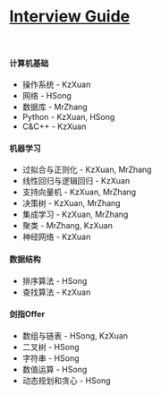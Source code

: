 # [Interview Guide](https://kzxuan.github.io/Interview/#/)

</br>

#### 计算机基础
* 操作系统 - KzXuan
* 网络 - HSong
* 数据库 - MrZhang
* Python - KzXuan, HSong
* C&C++ - KzXuan

#### 机器学习
* 过拟合与正则化 - KzXuan, MrZhang
* 线性回归与逻辑回归 - KzXuan
* 支持向量机 - KzXuan, MrZhang
* 决策树 - KzXuan, MrZhang
* 集成学习 - KzXuan, MrZhang
* 聚类 - MrZhang, KzXuan
* 神经网络 - KzXuan

#### 数据结构
* 排序算法 - HSong
* 查找算法 - KzXuan

#### 剑指Offer
* 数组与链表 - HSong, KzXuan
* 二叉树 - HSong
* 字符串 - HSong
* 数值运算 - HSong
* 动态规划和贪心 - HSong
